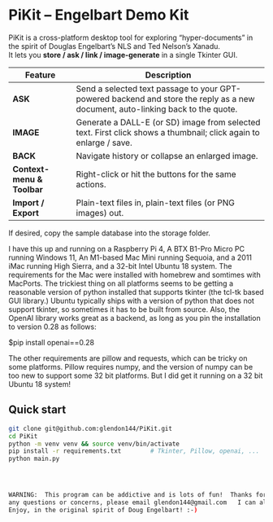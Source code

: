 # PiKit – Engelbart Demo Kit

PiKit is a cross-platform desktop tool for exploring “hyper-documents” in the spirit of Douglas Engelbart’s NLS and Ted Nelson’s Xanadu.  
It lets you **store / ask / link / image-generate** in a single Tkinter GUI.

| Feature | Description |
|---------|-------------|
| **ASK** | Send a selected text passage to your GPT-powered backend and store the reply as a new document, auto-linking back to the quote. |
| **IMAGE** | Generate a DALL-E (or SD) image from selected text. First click shows a thumbnail; click again to enlarge / save. |
| **BACK** | Navigate history or collapse an enlarged image. |
| **Context-menu & Toolbar** | Right-click or hit the buttons for the same actions. |
| **Import / Export** | Plain-text files in, plain-text files (or PNG images) out. |


If desired, copy the sample database into the storage folder.

I have this up and running on a Raspberry Pi 4, A BTX B1-Pro Micro PC running Windows 11, An M1-based Mac Mini running Sequoia, and a 2011 iMac running High Sierra, and a 32-bit Intel Ubuntu 18 system.   The requirements for the Mac were installed with homebrew and somtimes with MacPorts.  The trickiest thing on all platforms seems to be getting a reasonable version of python installed that supports tkinter (the tcl-tk based GUI library.)   Ubuntu typically ships with a version of python that does not support tkinter, so sometimes it has to be built from source.  Also, the OpenAI library works great as a backend, as long as you pin the installation to version 0.28 as follows:

$pip install openai==0.28

The other requirements are pillow and requests, which can be tricky on some platforms.  Pillow requires numpy, and
the version of numpy can be too new to support some 32 bit platforms.  But I did get it running on a 32 bit Ubuntu 18 system!

## Quick start

```bash
git clone git@github.com:glendon144/PiKit.git
cd PiKit
python -m venv venv && source venv/bin/activate
pip install -r requirements.txt        # Tkinter, Pillow, openai, ...
python main.py




WARNING:  This program can be addictive and is lots of fun!  Thanks for trying it out.  If you have
any questions or concerns, please email glendon144@gmail.com   I can also be reached on Facebook and YouTube.
Enjoy, in the original spirit of Doug Engelbart! :-)
